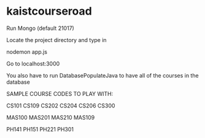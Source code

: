 # kaistcourseroad

Run Mongo (default 21017)

Locate the project directory and type in

nodemon app.js

Go to localhost:3000

You also have to run DatabasePopulateJava to have all of the courses in the database





SAMPLE COURSE CODES TO PLAY WITH:

CS101
CS109
CS202
CS204
CS206
CS300


MAS100
MAS201
MAS210
MAS109

PH141
PH151
PH221
PH301
